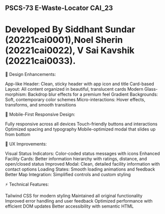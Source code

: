 ## PSCS-73 E-Waste-Locator CAI_23 
# Developed By Siddhant Sundar (20221cai0001),Noel Sherin (20221cai0022), V Sai Kavshik (20221cai0033).

🎨 Design Enhancements:

App-like Header: Clean, sticky header with app icon and title
Card-based Layout: All content organized in beautiful, translucent cards
Modern Glass-morphism: Backdrop blur effects for a premium feel
Gradient Backgrounds: Soft, contemporary color schemes
Micro-interactions: Hover effects, transforms, and smooth transitions

📱 Mobile-First Responsive Design:

Fully responsive across all devices
Touch-friendly buttons and interactions
Optimized spacing and typography
Mobile-optimized modal that slides up from bottom

🎯 UX Improvements:

Visual Status Indicators: Color-coded status messages with icons
Enhanced Facility Cards: Better information hierarchy with ratings, distance, and open/closed status
Improved Modal: Clean, detailed facility information with contact options
Loading States: Smooth loading animations and feedback
Better Map Integration: Simplified controls and custom styling

⚡ Technical Features:

Tailwind CSS for modern styling
Maintained all original functionality
Improved error handling and user feedback
Optimized performance with efficient DOM updates
Better accessibility with semantic HTML
